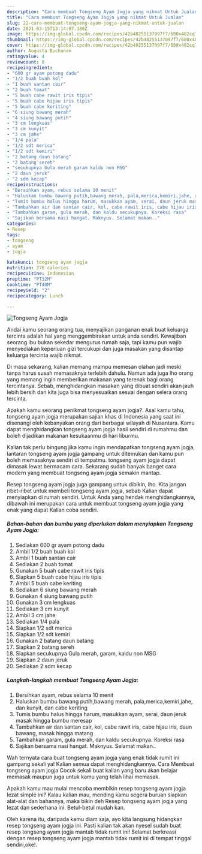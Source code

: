 ```yaml
---
description: "Cara membuat Tongseng Ayam Jogja yang nikmat Untuk Jualan"
title: "Cara membuat Tongseng Ayam Jogja yang nikmat Untuk Jualan"
slug: 22-cara-membuat-tongseng-ayam-jogja-yang-nikmat-untuk-jualan
date: 2021-03-15T13:14:07.186Z
image: https://img-global.cpcdn.com/recipes/42b48255137097f7/680x482cq70/tongseng-ayam-jogja-foto-resep-utama.jpg
thumbnail: https://img-global.cpcdn.com/recipes/42b48255137097f7/680x482cq70/tongseng-ayam-jogja-foto-resep-utama.jpg
cover: https://img-global.cpcdn.com/recipes/42b48255137097f7/680x482cq70/tongseng-ayam-jogja-foto-resep-utama.jpg
author: Augusta Buchanan
ratingvalue: 4
reviewcount: 8
recipeingredient:
- "600 gr ayam potong dadu"
- "1/2 buah buah kol"
- "1 buah santan cair"
- "2 buah tomat"
- "5 buah cabe rawit iris tipis"
- "5 buah cabe hijau iris tipis"
- "5 buah cabe keriting"
- "6 siung bawang merah"
- "4 siung bawang putih"
- "3 cm lengkuas"
- "3 cm kunyit"
- "3 cm jahe"
- "1/4 pala"
- "1/2 sdt merica"
- "1/2 sdt kemiri"
- "2 batang daun batang"
- "2 batang sereh"
- "secukupnya Gula merah garam kaldu non MSG"
- "2 daun jeruk"
- "2 sdm kecap"
recipeinstructions:
- "Bersihkan ayam, rebus selama 10 menit"
- "Haluskan bumbu bawang putih,bawang merah, pala,merica,kemiri,jahe, dan kunyit, dan cabe keriting"
- "Tumis bumbu halus hingga harum, masukkan ayam, serai, daun jeruk masak hingga bumbu meresap"
- "Tambahkan air dan santan cair, kol, cabe rawit iris, cabe hijau iris, daun bawang, masak hingga matang"
- "Tambahkan garam, gula merah, dan kaldu secukupnya. Koreksi rasa"
- "Sajikan bersama nasi hangat. Maknyus. Selamat makan.."
categories:
- Resep
tags:
- tongseng
- ayam
- jogja

katakunci: tongseng ayam jogja 
nutrition: 276 calories
recipecuisine: Indonesian
preptime: "PT32M"
cooktime: "PT40M"
recipeyield: "2"
recipecategory: Lunch

---
```



![Tongseng Ayam Jogja](https://img-global.cpcdn.com/recipes/42b48255137097f7/680x482cq70/tongseng-ayam-jogja-foto-resep-utama.jpg)

Andai kamu seorang orang tua, menyajikan panganan enak buat keluarga tercinta adalah hal yang menggembirakan untuk anda sendiri. Kewajiban seorang ibu bukan sekedar mengurus rumah saja, tapi kamu pun wajib menyediakan keperluan gizi tercukupi dan juga masakan yang disantap keluarga tercinta wajib nikmat.

Di masa  sekarang, kalian memang mampu memesan olahan jadi meski tanpa harus susah memasaknya terlebih dahulu. Namun ada juga lho orang yang memang ingin memberikan makanan yang terenak bagi orang tercintanya. Sebab, menghidangkan masakan yang dibuat sendiri akan jauh lebih bersih dan kita juga bisa menyesuaikan sesuai dengan selera orang tercinta. 



Apakah kamu seorang penikmat tongseng ayam jogja?. Asal kamu tahu, tongseng ayam jogja merupakan sajian khas di Indonesia yang saat ini disenangi oleh kebanyakan orang dari berbagai wilayah di Nusantara. Kamu dapat menghidangkan tongseng ayam jogja hasil sendiri di rumahmu dan boleh dijadikan makanan kesukaanmu di hari liburmu.

Kalian tak perlu bingung jika kamu ingin mendapatkan tongseng ayam jogja, lantaran tongseng ayam jogja gampang untuk ditemukan dan kamu pun boleh memasaknya sendiri di tempatmu. tongseng ayam jogja dapat dimasak lewat bermacam cara. Sekarang sudah banyak banget cara modern yang membuat tongseng ayam jogja semakin mantap.

Resep tongseng ayam jogja juga gampang untuk dibikin, lho. Kita jangan ribet-ribet untuk membeli tongseng ayam jogja, sebab Kalian dapat menyiapkan di rumah sendiri. Untuk Anda yang hendak menghidangkannya, dibawah ini merupakan cara untuk membuat tongseng ayam jogja yang enak yang dapat Kalian coba sendiri.

<!--inarticleads1-->

##### Bahan-bahan dan bumbu yang diperlukan dalam menyiapkan Tongseng Ayam Jogja:

1. Sediakan 600 gr ayam potong dadu
1. Ambil 1/2 buah buah kol
1. Ambil 1 buah santan cair
1. Sediakan 2 buah tomat
1. Gunakan 5 buah cabe rawit iris tipis
1. Siapkan 5 buah cabe hijau iris tipis
1. Ambil 5 buah cabe keriting
1. Sediakan 6 siung bawang merah
1. Gunakan 4 siung bawang putih
1. Gunakan 3 cm lengkuas
1. Sediakan 3 cm kunyit
1. Ambil 3 cm jahe
1. Sediakan 1/4 pala
1. Siapkan 1/2 sdt merica
1. Siapkan 1/2 sdt kemiri
1. Gunakan 2 batang daun batang
1. Siapkan 2 batang sereh
1. Siapkan secukupnya Gula merah, garam, kaldu non MSG
1. Siapkan 2 daun jeruk
1. Sediakan 2 sdm kecap




<!--inarticleads2-->

##### Langkah-langkah membuat Tongseng Ayam Jogja:

1. Bersihkan ayam, rebus selama 10 menit
1. Haluskan bumbu bawang putih,bawang merah, pala,merica,kemiri,jahe, dan kunyit, dan cabe keriting
1. Tumis bumbu halus hingga harum, masukkan ayam, serai, daun jeruk masak hingga bumbu meresap
1. Tambahkan air dan santan cair, kol, cabe rawit iris, cabe hijau iris, daun bawang, masak hingga matang
1. Tambahkan garam, gula merah, dan kaldu secukupnya. Koreksi rasa
1. Sajikan bersama nasi hangat. Maknyus. Selamat makan..




Wah ternyata cara buat tongseng ayam jogja yang enak tidak rumit ini gampang sekali ya! Kalian semua dapat menghidangkannya. Cara Membuat tongseng ayam jogja Cocok sekali buat kalian yang baru akan belajar memasak maupun juga untuk kamu yang telah lihai memasak.

Apakah kamu mau mulai mencoba membikin resep tongseng ayam jogja lezat simple ini? Kalau kalian mau, mending kamu segera buruan siapkan alat-alat dan bahannya, maka bikin deh Resep tongseng ayam jogja yang lezat dan sederhana ini. Betul-betul mudah kan. 

Oleh karena itu, daripada kamu diam saja, ayo kita langsung hidangkan resep tongseng ayam jogja ini. Pasti kalian tak akan nyesel sudah buat resep tongseng ayam jogja mantab tidak rumit ini! Selamat berkreasi dengan resep tongseng ayam jogja mantab tidak rumit ini di tempat tinggal sendiri,oke!.

